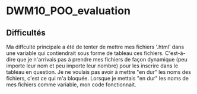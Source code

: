 # DWM10_POO_evaluation


## Difficultés
Ma diffculté principale a été de tenter de mettre mes fichiers '.html' dans une variable qui contiendrait sous forme de tableau ces fichiers.
C'est-à-dire que je n'arrivais pas à prendre mes fichiers de façon dynamique (peu importe leur nom et peu importe leur nombre) pour les inscrire dans le tableau en question.
Je ne voulais pas avoir à mettre "en dur" les noms des fichiers, c'est ce qui m'a bloquée.
Lorsque je mettais "en dur" les noms de mes fichiers comme variable, mon code fonctionnait.
